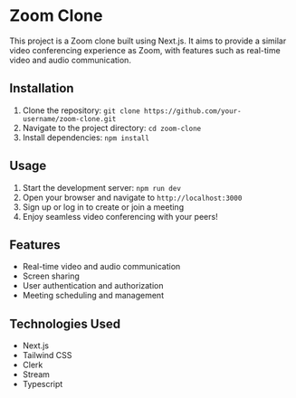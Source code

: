 # Zoom Clone

This project is a Zoom clone built using Next.js. It aims to provide a similar video conferencing experience as Zoom, with features such as real-time video and audio communication.

## Installation

1. Clone the repository: `git clone https://github.com/your-username/zoom-clone.git`
2. Navigate to the project directory: `cd zoom-clone`
3. Install dependencies: `npm install`

## Usage

1. Start the development server: `npm run dev`
2. Open your browser and navigate to `http://localhost:3000`
3. Sign up or log in to create or join a meeting
4. Enjoy seamless video conferencing with your peers!

## Features

- Real-time video and audio communication
- Screen sharing
- User authentication and authorization
- Meeting scheduling and management

## Technologies Used

- Next.js
- Tailwind CSS
- Clerk
- Stream
- Typescript

